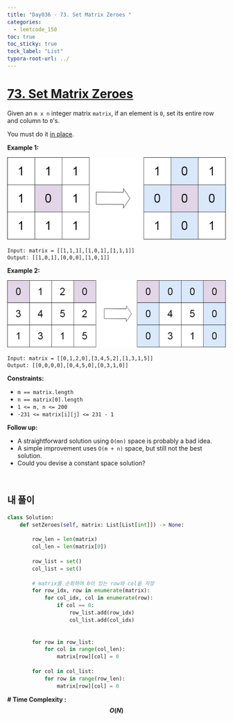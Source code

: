 ```yaml
---
title: "Day036 - 73. Set Matrix Zeroes "
categories:
  - leetcode_150
toc: true
toc_sticky: true
tock_label: "List"
typora-root-url: ../
---
```


# [73. Set Matrix Zeroes](https://leetcode.com/problems/set-matrix-zeroes/)

Given an `m x n` integer matrix `matrix`, if an element is `0`, set its entire row and column to `0`'s.

You must do it [in place](https://en.wikipedia.org/wiki/In-place_algorithm).

 

**Example 1:**

![img](/../assets/images/2024-10-25-Leetcode150_Day036/mat1.jpg)

```
Input: matrix = [[1,1,1],[1,0,1],[1,1,1]]
Output: [[1,0,1],[0,0,0],[1,0,1]]
```

**Example 2:**

![img](/../assets/images/2024-10-25-Leetcode150_Day036/mat2.jpg)

```
Input: matrix = [[0,1,2,0],[3,4,5,2],[1,3,1,5]]
Output: [[0,0,0,0],[0,4,5,0],[0,3,1,0]]
```

 

**Constraints:**

- `m == matrix.length`
- `n == matrix[0].length`
- `1 <= m, n <= 200`
- `-231 <= matrix[i][j] <= 231 - 1`

 

**Follow up:**

- A straightforward solution using `O(mn)` space is probably a bad idea.
- A simple improvement uses `O(m + n)` space, but still not the best solution.
- Could you devise a constant space solution?

<br>

## **내 풀이**

```python
class Solution:
    def setZeroes(self, matrix: List[List[int]]) -> None:

        row_len = len(matrix)
        col_len = len(matrix[0])

        row_list = set()
        col_list = set()

        # matrix를 순회하며 0이 있는 row와 col을 저장
        for row_idx, row in enumerate(matrix):
            for col_idx, col in enumerate(row):
                if col == 0:
                    row_list.add(row_idx)
                    col_list.add(col_idx)


        for row in row_list:
            for col in range(col_len):
                matrix[row][col] = 0

        for col in col_list:
            for row in range(row_len):
                matrix[row][col] = 0
```



**\# Time Complexity  : $$O(N)$$** 

<br>
